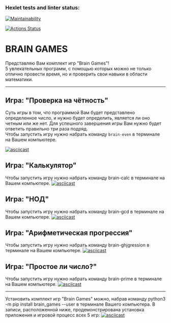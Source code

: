 ### Hexlet tests and linter status:

[![Maintainability](https://api.codeclimate.com/v1/badges/91008122f184390e5e46/maintainability)](https://codeclimate.com/github/ACupOfWhiskey/python-project-lvl1/maintainability)

[![Actions Status](https://github.com/ACupOfWhiskey/python-project-lvl1/workflows/hexlet-check/badge.svg)](https://github.com/ACupOfWhiskey/python-project-lvl1/actions)

# BRAIN GAMES
Представляю Вам комплект игр "Brain Games"! <br>5 увлекательных программ, с помощью которых можно не только отлично провести время, но и проверить свои навыки в области математики.
____
## Игра: "Проверка на чётность"
Суть игры в том, что программой Вам будет представлено определенное число, и нужно будет определить, является ли оно четным или же нет. Для успешного завершения игры Вам нужно будет ответить правильно три раза подряд. <br>Чтобы запустить игру нужно набрать команду `brain-even` в терминале на Вашем компьютере.

[![asciicast](https://asciinema.org/a/Sun7f12QWEYvAvKWw39hWM6HL.svg)](https://asciinema.org/a/Sun7f12QWEYvAvKWw39hWM6HL)


## Игра: "Калькулятор"
Чтобы запустить игру нужно набрать команду brain-calc в терминале на Вашем компьютере.
[![asciicast](https://asciinema.org/a/q7McZ3XoNsAeq42AdLumJ87bf.svg)](https://asciinema.org/a/q7McZ3XoNsAeq42AdLumJ87bf)


## Игра: "НОД"
Чтобы запустить игру нужно набрать команду brain-gcd в терминале на Вашем компьютере.
[![asciicast](https://asciinema.org/a/MGNDWILMlnkt3le6atpluyAhA.svg)](https://asciinema.org/a/MGNDWILMlnkt3le6atpluyAhA)


## Игра: "Арифметическая прогрессия"
Чтобы запустить игру нужно набрать команду brain-ghjgression в терминале на Вашем компьютере.
[![asciicast](https://asciinema.org/a/xTYZXlmSxm3K2wt9yucmdJREC.svg)](https://asciinema.org/a/xTYZXlmSxm3K2wt9yucmdJREC)


## Игра: "Простое ли число?"
Чтобы запустить игру нужно набрать команду brain-prime в терминале на Вашем компьютере.
[![asciicast](https://asciinema.org/a/x0DQsUR4xFgzhOGYBypuwBkS4.svg)](https://asciinema.org/a/x0DQsUR4xFgzhOGYBypuwBkS4)

____

Установить комплект игр "Brain Games" можно, набрав команду python3 -m pip install brain_games --user в терминале Вашего компьютера. В записи, расположенной ниже, продемонстрирована установка приложения и игровой процесс всех 5 игр:
[![asciicast](https://asciinema.org/a/SDDN0Jy0lmL2SFNwBlQeDaHmG.svg)](https://asciinema.org/a/SDDN0Jy0lmL2SFNwBlQeDaHmG)